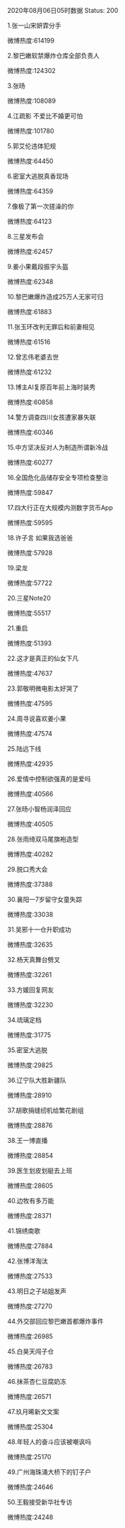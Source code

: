 2020年08月06日05时数据
Status: 200

1.张一山宋妍霏分手

微博热度:614199

2.黎巴嫩软禁爆炸仓库全部负责人

微博热度:124302

3.张旸

微博热度:108089

4.江疏影 不爱比不婚更可怕

微博热度:101780

5.郭艾伦违体犯规

微博热度:64450

6.密室大逃脱真香现场

微博热度:64359

7.像极了第一次搓澡的你

微博热度:64123

8.三星发布会

微博热度:62457

9.姜小果戴段振宇头盔

微博热度:62348

10.黎巴嫩爆炸造成25万人无家可归

微博热度:61883

11.张玉环改判无罪后和前妻相见

微博热度:61516

12.曾志伟老婆去世

微博热度:61232

13.博主AI复原百年前上海时装秀

微博热度:60858

14.警方调查四川女孩遭家暴失联

微博热度:60346

15.中方坚决反对人为制造所谓新冷战

微博热度:60277

16.全国危化品储存安全专项检查整治

微博热度:59847

17.四大行正在大规模内测数字货币App

微博热度:59595

18.许子言 如果我选爸爸

微博热度:57928

19.梁龙

微博热度:57722

20.三星Note20

微博热度:55517

21.重启

微博热度:51393

22.这才是真正的仙女下凡

微博热度:47637

23.郭敬明微电影太好哭了

微博热度:47595

24.周寻说喜欢姜小果

微博热度:47574

25.陆远下线

微博热度:42935

26.爱情中控制欲强真的是爱吗

微博热度:40566

27.张旸小智杨润泽回应

微博热度:40505

28.张雨绮双马尾旗袍造型

微博热度:40282

29.脱口秀大会

微博热度:37388

30.襄阳一7岁留守女童失踪

微博热度:33038

31.吴邪十一仓升职成功

微博热度:32635

32.杨天真舞台劈叉

微博热度:32261

33.方媛回复网友

微博热度:32230

34.琉璃定档

微博热度:31775

35.密室大逃脱

微博热度:29825

36.辽宁队大胜新疆队

微博热度:28910

37.胡歌捐缝纫机给繁花剧组

微博热度:28876

38.王一博直播

微博热度:28854

39.医生划皮划艇去上班

微博热度:28605

40.边牧有多万能

微博热度:28371

41.锦绣南歌

微博热度:27884

42.张博洋淘汰

微博热度:27533

43.明日之子站姐发声

微博热度:27270

44.外交部回应黎巴嫩首都爆炸事件

微博热度:26985

45.白昊天闯子仓

微博热度:26783

46.抹茶杏仁豆腐奶冻

微博热度:26571

47.玖月晞新文文案

微博热度:25304

48.年轻人的奋斗应该被嘲讽吗

微博热度:25170

49.广州海珠涌大桥下的钉子户

微博热度:24646

50.王毅接受新华社专访

微博热度:24248

